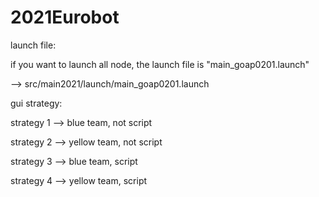 # 2021Eurobot

launch file:

if you want to launch all node, the launch file is "main_goap0201.launch" 

--> src/main2021/launch/main_goap0201.launch
 
gui strategy:

 strategy 1 --> blue team, not script
 
 strategy 2 --> yellow team, not script
 
 strategy 3 --> blue team, script
 
 strategy 4 --> yellow team, script
 
 
